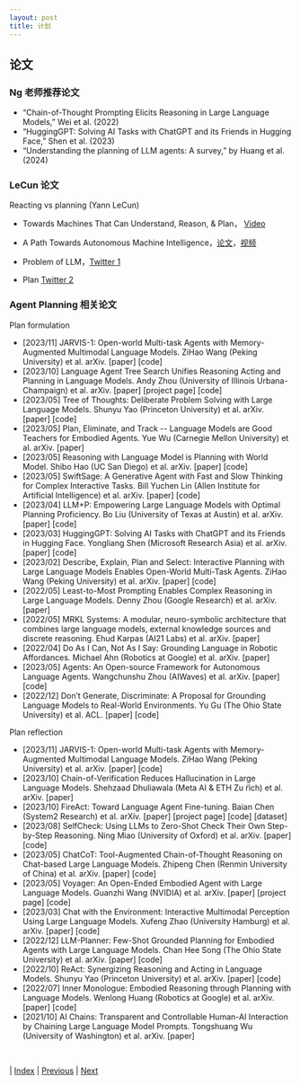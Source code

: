 ```yaml
---
layout: post
title: 计划
---
```


## 论文

### Ng 老师推荐论文

- “Chain-of-Thought Prompting Elicits Reasoning in Large Language Models,” Wei et al. (2022)
- “HuggingGPT: Solving AI Tasks with ChatGPT and its Friends in Hugging Face,” Shen et al. (2023)
- “Understanding the planning of LLM agents: A survey,” by Huang et al. (2024)

### LeCun 论文

Reacting vs planning (Yann LeCun)

- Towards Machines That Can Understand, Reason, & Plan， [Video](https://www.youtube.com/watch?v=_JfEScYyVCE)

- A Path Towards Autonomous Machine Intelligence，[论文](https://openreview.net/pdf?id=BZ5a1r-kVsf)，[视频](https://youtu.be/OKkEdTchsiE?si=61T7QHOqJF0VyAzR)

- Problem of LLM，[Twitter 1](https://www.linkedin.com/posts/yann-lecun_my-unwavering-opinion-on-current-auto-regressive-activity-7030921081876029443-8F6j)

- Plan [Twitter 2](https://www.linkedin.com/posts/yann-lecun_please-ignore-the-deluge-of-complete-nonsense-activity-7133900073117061121-tTmG)

### Agent Planning 相关论文

Plan formulation
- [2023/11] JARVIS-1: Open-world Multi-task Agents with Memory-Augmented Multimodal Language Models. ZiHao Wang (Peking University) et al. arXiv. [paper] [code]
- [2023/10] Language Agent Tree Search Unifies Reasoning Acting and Planning in Language Models. Andy Zhou (University of Illinois Urbana-Champaign) et al. arXiv. [paper] [project page] [code]
- [2023/05] Tree of Thoughts: Deliberate Problem Solving with Large Language Models. Shunyu Yao (Princeton University) et al. arXiv. [paper] [code]
- [2023/05] Plan, Eliminate, and Track -- Language Models are Good Teachers for Embodied Agents. Yue Wu (Carnegie Mellon University) et al. arXiv. [paper]
- [2023/05] Reasoning with Language Model is Planning with World Model. Shibo Hao (UC San Diego) et al. arXiv. [paper] [code]
- [2023/05] SwiftSage: A Generative Agent with Fast and Slow Thinking for Complex Interactive Tasks. Bill Yuchen Lin (Allen Institute for Artificial Intelligence) et al. arXiv. [paper] [code]
- [2023/04] LLM+P: Empowering Large Language Models with Optimal Planning Proficiency. Bo Liu (University of Texas at Austin) et al. arXiv. [paper] [code]
- [2023/03] HuggingGPT: Solving AI Tasks with ChatGPT and its Friends in Hugging Face. Yongliang Shen (Microsoft Research Asia) et al. arXiv. [paper] [code]
- [2023/02] Describe, Explain, Plan and Select: Interactive Planning with Large Language Models Enables Open-World Multi-Task Agents. ZiHao Wang (Peking University) et al. arXiv. [paper] [code]
- [2022/05] Least-to-Most Prompting Enables Complex Reasoning in Large Language Models. Denny Zhou (Google Research) et al. arXiv. [paper]
- [2022/05] MRKL Systems: A modular, neuro-symbolic architecture that combines large language models, external knowledge sources and discrete reasoning. Ehud Karpas (AI21 Labs) et al. arXiv. [paper]
- [2022/04] Do As I Can, Not As I Say: Grounding Language in Robotic Affordances. Michael Ahn (Robotics at Google) et al. arXiv. [paper]
- [2023/05] Agents: An Open-source Framework for Autonomous Language Agents. Wangchunshu Zhou (AIWaves) et al. arXiv. [paper] [code]
- [2022/12] Don’t Generate, Discriminate: A Proposal for Grounding Language Models to Real-World Environments. Yu Gu (The Ohio State University) et al. ACL. [paper] [code]

Plan reflection
- [2023/11] JARVIS-1: Open-world Multi-task Agents with Memory-Augmented Multimodal Language Models. ZiHao Wang (Peking University) et al. arXiv. [paper] [code]
- [2023/10] Chain-of-Verification Reduces Hallucination in Large Language Models. Shehzaad Dhuliawala (Meta AI & ETH Zu ̈rich) et al. arXiv. [paper]
- [2023/10] FireAct: Toward Language Agent Fine-tuning. Baian Chen (System2 Research) et al. arXiv. [paper] [project page] [code] [dataset]
- [2023/08] SelfCheck: Using LLMs to Zero-Shot Check Their Own Step-by-Step Reasoning. Ning Miao (University of Oxford) et al. arXiv. [paper] [code]
- [2023/05] ChatCoT: Tool-Augmented Chain-of-Thought Reasoning on Chat-based Large Language Models. Zhipeng Chen (Renmin University of China) et al. arXiv. [paper] [code]
- [2023/05] Voyager: An Open-Ended Embodied Agent with Large Language Models. Guanzhi Wang (NVIDIA) et al. arXiv. [paper] [project page] [code]
- [2023/03] Chat with the Environment: Interactive Multimodal Perception Using Large Language Models. Xufeng Zhao (University Hamburg) et al. arXiv. [paper] [code]
- [2022/12] LLM-Planner: Few-Shot Grounded Planning for Embodied Agents with Large Language Models. Chan Hee Song (The Ohio State University) et al. arXiv. [paper] [code]
- [2022/10] ReAct: Synergizing Reasoning and Acting in Language Models. Shunyu Yao (Princeton University) et al. arXiv. [paper] [code]
- [2022/07] Inner Monologue: Embodied Reasoning through Planning with Language Models. Wenlong Huang (Robotics at Google) et al. arXiv. [paper] [code]
- [2021/10] AI Chains: Transparent and Controllable Human-AI Interaction by Chaining Large Language Model Prompts. Tongshuang Wu (University of Washington) et al. arXiv. [paper]

<br/>

| [Index](./) | [Previous](6-13-reasoning) | [Next](6-21-innovation)
